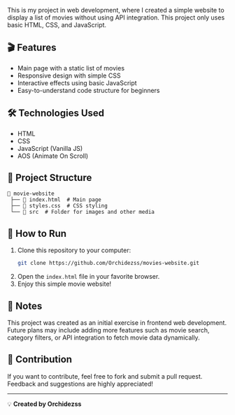 This is my project in web development, where I created a simple website to display a list of movies without using API integration. This project only uses basic HTML, CSS, and JavaScript.

## 🎬 Features
- Main page with a static list of movies
- Responsive design with simple CSS
- Interactive effects using basic JavaScript
- Easy-to-understand code structure for beginners

## 🛠️ Technologies Used
- HTML
- CSS
- JavaScript (Vanilla JS)
- AOS (Animate On Scroll)

## 📂 Project Structure
```
📁 movie-website
 ├── 📄 index.html  # Main page
 ├── 📄 styles.css  # CSS styling
 └── 📁 src  # Folder for images and other media
```

## 🚀 How to Run
1. Clone this repository to your computer:
   ```sh
   git clone https://github.com/Orchidezss/movies-website.git
   ```
2. Open the `index.html` file in your favorite browser.
3. Enjoy this simple movie website!

## 🎯 Notes
This project was created as an initial exercise in frontend web development. Future plans may include adding more features such as movie search, category filters, or API integration to fetch movie data dynamically.

## 📌 Contribution
If you want to contribute, feel free to fork and submit a pull request. Feedback and suggestions are highly appreciated!

---

💡 **Created by Orchidezss**

